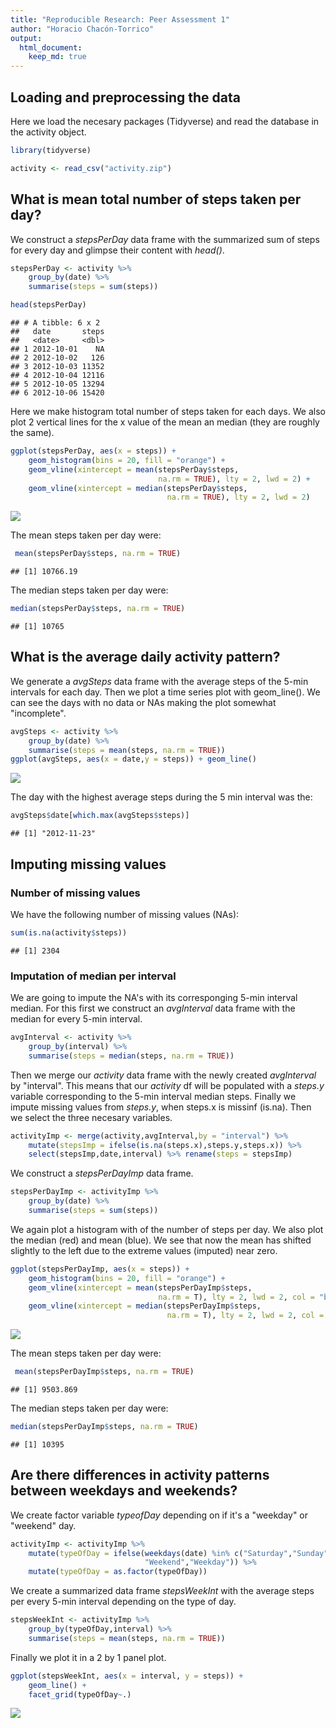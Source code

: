 ```yaml
---
title: "Reproducible Research: Peer Assessment 1"
author: "Horacio Chacón-Torrico"
output: 
  html_document:
    keep_md: true
---
```





## Loading and preprocessing the data

Here we load the necesary packages (Tidyverse) and read the database in the activity object.


```r
library(tidyverse)

activity <- read_csv("activity.zip")
```


## What is mean total number of steps taken per day?

We construct a *stepsPerDay* data frame with the summarized sum of steps for every day and glimpse their content with *head()*.


```r
stepsPerDay <- activity %>% 
    group_by(date) %>% 
    summarise(steps = sum(steps))

head(stepsPerDay)
```

```
## # A tibble: 6 x 2
##   date       steps
##   <date>     <dbl>
## 1 2012-10-01    NA
## 2 2012-10-02   126
## 3 2012-10-03 11352
## 4 2012-10-04 12116
## 5 2012-10-05 13294
## 6 2012-10-06 15420
```

Here we make histogram total number of steps taken for each days. We also plot 2 vertical lines for the x value of the mean an median (they are roughly the same).


```r
ggplot(stepsPerDay, aes(x = steps)) + 
    geom_histogram(bins = 20, fill = "orange") +
    geom_vline(xintercept = mean(stepsPerDay$steps, 
                                 na.rm = TRUE), lty = 2, lwd = 2) +
    geom_vline(xintercept = median(stepsPerDay$steps, 
                                   na.rm = TRUE), lty = 2, lwd = 2)
```

![](PA1_template_files/figure-html/histogram_1-1.png)<!-- -->

The mean steps taken per day were:


```r
 mean(stepsPerDay$steps, na.rm = TRUE)
```

```
## [1] 10766.19
```

The median steps taken per day were:


```r
median(stepsPerDay$steps, na.rm = TRUE)
```

```
## [1] 10765
```


## What is the average daily activity pattern?

We generate a *avgSteps* data frame with the average steps of the 5-min intervals for each day. Then we plot a time series plot with geom_line(). We can see the days with no data or NAs making the plot somewhat "incomplete".


```r
avgSteps <- activity %>% 
    group_by(date) %>% 
    summarise(steps = mean(steps, na.rm = TRUE))
ggplot(avgSteps, aes(x = date,y = steps)) + geom_line()
```

![](PA1_template_files/figure-html/timeseries1-1.png)<!-- -->

The day with the highest average steps during the 5 min interval was the:


```r
avgSteps$date[which.max(avgSteps$steps)]
```

```
## [1] "2012-11-23"
```

## Imputing missing values

### Number of missing values

We have the following number of missing values (NAs):


```r
sum(is.na(activity$steps))
```

```
## [1] 2304
```
### Imputation of median per interval

We are going to impute the NA's with its corresponging 5-min interval median. For this first we construct an *avgInterval* data frame with the median for every 5-min interval.


```r
avgInterval <- activity %>% 
    group_by(interval) %>% 
    summarise(steps = median(steps, na.rm = TRUE))
```

Then we merge our *activity* data frame with the newly created *avgInterval* by "interval". This means that our *activity* df will be populated with a *steps.y* variable corresponding to the 5-min interval median steps. Finally we impute missing values from *steps.y*, when steps.x is missinf (is.na). Then we select the three necesary variables.


```r
activityImp <- merge(activity,avgInterval,by = "interval") %>% 
    mutate(stepsImp = ifelse(is.na(steps.x),steps.y,steps.x)) %>% 
    select(stepsImp,date,interval) %>% rename(steps = stepsImp)
```

We construct a *stepsPerDayImp* data frame.


```r
stepsPerDayImp <- activityImp %>% 
    group_by(date) %>% 
    summarise(steps = sum(steps))
```

We again plot a histogram with of the number of steps per day. We also plot the median (red) and mean (blue). We see that now the mean has shifted slightly to the left due to the extreme values (imputed) near zero.


```r
ggplot(stepsPerDayImp, aes(x = steps)) + 
    geom_histogram(bins = 20, fill = "orange") +
    geom_vline(xintercept = mean(stepsPerDayImp$steps, 
                                 na.rm = T), lty = 2, lwd = 2, col = "blue") +
    geom_vline(xintercept = median(stepsPerDayImp$steps, 
                                   na.rm = T), lty = 2, lwd = 2, col = "red")
```

![](PA1_template_files/figure-html/histogram_2-1.png)<!-- -->


The mean steps taken per day were:


```r
 mean(stepsPerDayImp$steps, na.rm = TRUE)
```

```
## [1] 9503.869
```

The median steps taken per day were:


```r
median(stepsPerDayImp$steps, na.rm = TRUE)
```

```
## [1] 10395
```



## Are there differences in activity patterns between weekdays and weekends?

We create factor variable *typeofDay* depending on if it's a "weekday" or "weekend" day.


```r
activityImp <- activityImp %>% 
    mutate(typeOfDay = ifelse(weekdays(date) %in% c("Saturday","Sunday"),
                              "Weekend","Weekday")) %>% 
    mutate(typeOfDay = as.factor(typeOfDay))
```

We create a summarized data frame *stepsWeekInt* with the average steps per every 5-min interval depending on the type of day.


```r
stepsWeekInt <- activityImp %>% 
    group_by(typeOfDay,interval) %>% 
    summarise(steps = mean(steps, na.rm = TRUE))
```

Finally we plot it in a 2 by 1 panel plot.


```r
ggplot(stepsWeekInt, aes(x = interval, y = steps)) + 
    geom_line() +
    facet_grid(typeOfDay~.)
```

![](PA1_template_files/figure-html/timeseries_2-1.png)<!-- -->

